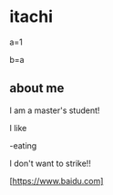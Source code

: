 # itachi

a=1

b=a

## about me

I am a master's student!

I like 

-eating

I don't want to strike!!

[https://www.baidu.com]
